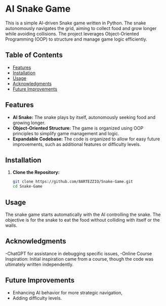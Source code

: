 # AI Snake Game

This is a simple AI-driven Snake game written in Python. 
The snake autonomously navigates the grid, aiming to collect food and grow longer while avoiding collisions.
The project leverages Object-Oriented Programming (OOP) to structure and manage game logic efficiently.

## Table of Contents
- [Features](#features)
- [Installation](#installation)
- [Usage](#usage)
- [Acknowledgments](#acknowledgments)
- [Future Improvements](#future-improvements)

## Features
- **AI Snake:** The snake plays by itself, autonomously seeking food and growing longer.
- **Object-Oriented Structure:** The game is organized using OOP principles to simplify game management and logic.
- **Expandable Codebase:** The code is organized to allow for easy future improvements, such as additional features or difficulty levels.

## Installation
1. **Clone the Repository:**
   ```bash
   git clone https://github.com/8ARTEZZIO/Snake-Game.git
   cd Snake-Game

## Usage
The snake game starts automatically with the AI controlling the snake. The objective is for the snake to eat the food without colliding with itself or the walls.

## Acknowledgments
-ChatGPT for assistance in debugging specific issues,
-Online Course Inspiration: Initial inspiration came from a course, though the code was ultimately written independently.

## Future Improvements
- Enhancing AI behavior for more strategic navigation,
- Adding difficulty levels.
